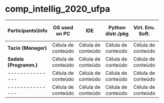 # comp_intellig_2020_ufpa

| **Participants\Info**   |  OS used on PC      |  IDE                |  Python distr./pkg  |  Virt. Env. Soft.   |  CPU, GPU and RAM   |
| ------------------- | ------------------- | ------------------- | ------------------- | ------------------- | ------------------- |
|  **Tacio (Manager)**    |  Célula de conteúdo |  Célula de conteúdo |  Célula de conteúdo |  Célula de conteúdo |  Célula de conteúdo |
|  **Sadala (Programm.)** |  Célula de conteúdo |  Célula de conteúdo |  Célula de conteúdo |  Célula de conteúdo |  Célula de conteúdo |
|  ---------------    |  Célula de conteúdo |  Célula de conteúdo |  Célula de conteúdo |  Célula de conteúdo |  Célula de conteúdo |
|  ---------------    |  Célula de conteúdo |  Célula de conteúdo |  Célula de conteúdo |  Célula de conteúdo |  Célula de conteúdo |
